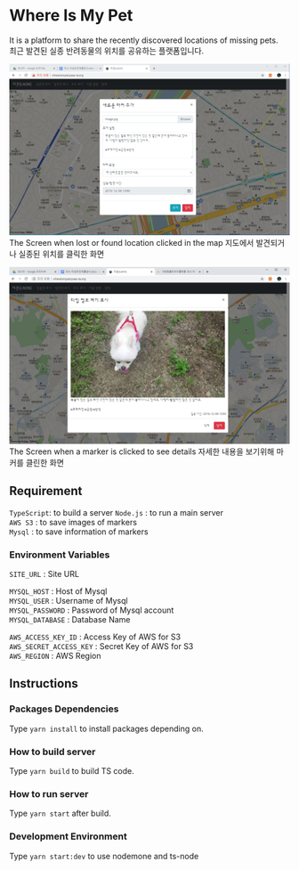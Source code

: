 # Where Is My Pet

It is a platform to share the recently discovered locations of missing pets.  
최근 발견된 실종 반려동물의 위치를 공유하는 플랫폼입니다.

![location selected](images/clicked.png)
The Screen when lost or found location clicked in the map 지도에서 발견되거나 실종된 위치를 클릭한 화면

![Detailed Info](images/info.png)
The Screen when a marker is clicked to see details 자세한 내용을 보기위해 마커를 클린한 화면

## Requirement

`TypeScript`: to build a server
`Node.js` : to run a main server  
`AWS S3` : to save images of markers  
`Mysql` : to save information of markers

### Environment Variables

`SITE_URL` : Site URL

`MYSQL_HOST` : Host of Mysql  
`MYSQL_USER` : Username of Mysql  
`MYSQL_PASSWORD` : Password of Mysql account  
`MYSQL_DATABASE` : Database Name

`AWS_ACCESS_KEY_ID` : Access Key of AWS for S3  
`AWS_SECRET_ACCESS_KEY` : Secret Key of AWS for S3  
`AWS_REGION` : AWS Region

## Instructions

### Packages Dependencies

Type `yarn install` to install packages depending on.

### How to build server

Type `yarn build` to build TS code.

### How to run server

Type `yarn start` after build.

### Development Environment

Type `yarn start:dev` to use nodemone and ts-node
